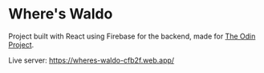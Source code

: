 # Where's Waldo

Project built with React using Firebase for the backend, made for  [The Odin Project](https://www.theodinproject.com/courses/javascript/lessons/where-s-waldo-a-photo-tagging-app-javascript).

Live server: https://wheres-waldo-cfb2f.web.app/
